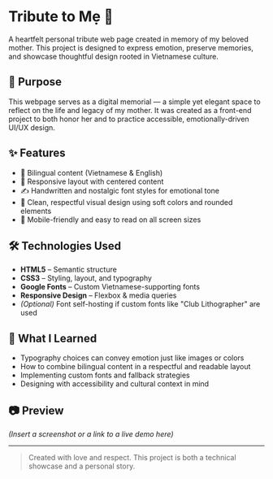 # Tribute to Mẹ 🌸

A heartfelt personal tribute web page created in memory of my beloved mother. This project is designed to express emotion, preserve memories, and showcase thoughtful design rooted in Vietnamese culture.

## 🌺 Purpose

This webpage serves as a digital memorial — a simple yet elegant space to reflect on the life and legacy of my mother. It was created as a front-end project to both honor her and to practice accessible, emotionally-driven UI/UX design.

## ✨ Features

- 📝 Bilingual content (Vietnamese & English)
- 💠 Responsive layout with centered content
- ✍️ Handwritten and nostalgic font styles for emotional tone
- 🎨 Clean, respectful visual design using soft colors and rounded elements
- 📱 Mobile-friendly and easy to read on all screen sizes

## 🛠 Technologies Used

- **HTML5** – Semantic structure
- **CSS3** – Styling, layout, and typography
- **Google Fonts** – Custom Vietnamese-supporting fonts
- **Responsive Design** – Flexbox & media queries
- *(Optional)* Font self-hosting if custom fonts like "Club Lithographer" are used

## 🧠 What I Learned

- Typography choices can convey emotion just like images or colors
- How to combine bilingual content in a respectful and readable layout
- Implementing custom fonts and fallback strategies
- Designing with accessibility and cultural context in mind

## 📷 Preview

*(Insert a screenshot or a link to a live demo here)*

---

> Created with love and respect. This project is both a technical showcase and a personal story.

